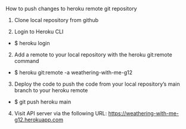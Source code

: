 How to push changes to heroku remote git repository

1. Clone local repository from github

2. Login to Heroku CLI
 - $ heroku login

2. Add a remote to your local repository with the heroku git:remote command
 - $ heroku git:remote -a weathering-with-me-g12

3. Deploy the code to push the code from your local repository’s main branch to your heroku remote
 - $ git push heroku main

4. Visit API server via the following URL: https://weathering-with-me-g12.herokuapp.com